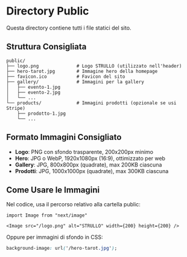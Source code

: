 # Directory Public

Questa directory contiene tutti i file statici del sito.

## Struttura Consigliata

```
public/
├── logo.png              # Logo STRULLO (utilizzato nell'header)
├── hero-tarot.jpg        # Immagine hero della homepage
├── favicon.ico           # Favicon del sito
├── gallery/              # Immagini per la gallery
│   ├── evento-1.jpg
│   ├── evento-2.jpg
│   └── ...
└── products/             # Immagini prodotti (opzionale se usi Stripe)
    ├── prodotto-1.jpg
    └── ...
```

## Formato Immagini Consigliato

- **Logo**: PNG con sfondo trasparente, 200x200px minimo
- **Hero**: JPG o WebP, 1920x1080px (16:9), ottimizzato per web
- **Gallery**: JPG, 800x800px (quadrate), max 200KB ciascuna
- **Prodotti**: JPG, 1000x1000px (quadrate), max 300KB ciascuna

## Come Usare le Immagini

Nel codice, usa il percorso relativo alla cartella public:

```tsx
import Image from "next/image"

<Image src="/logo.png" alt="STRULLO" width={200} height={200} />
```

Oppure per immagini di sfondo in CSS:

```css
background-image: url('/hero-tarot.jpg');
```

